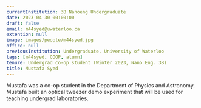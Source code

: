 ```yaml
---
currentInstitution: 3B Nanoeng Undergraduate
date: 2023-04-30 00:00:00
draft: false
email: m44syed@uwaterloo.ca
extention: null
image: images/people/m44syed.jpg
office: null
previousInstitution: Undergraduate, University of Waterloo
tags: [m44syed, COOP, alumn]
tenure: Undergrad co-op student (Winter 2023, Nano Eng. 3B)
title: Mustafa Syed
---
```

Mustafa was a co-op student in the Department of Physics and Astronomy. Mustafa built an optical tweezer demo experiment that will be used for teaching undergrad laboratories.
